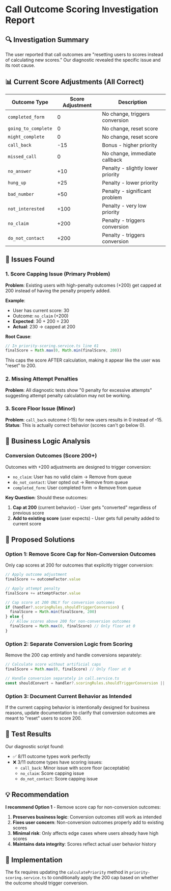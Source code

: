 # Call Outcome Scoring Investigation Report

## 🔍 **Investigation Summary**

The user reported that call outcomes are "resetting users to scores instead of calculating new scores." Our diagnostic revealed the specific issue and its root cause.

## 📊 **Current Score Adjustments (All Correct)**

| Outcome Type | Score Adjustment | Description |
|--------------|------------------|-------------|
| `completed_form` | 0 | No change, triggers conversion |
| `going_to_complete` | 0 | No change, reset score |
| `might_complete` | 0 | No change, reset score |
| `call_back` | -15 | Bonus - higher priority |
| `missed_call` | 0 | No change, immediate callback |
| `no_answer` | +10 | Penalty - slightly lower priority |
| `hung_up` | +25 | Penalty - lower priority |
| `bad_number` | +50 | Penalty - significant problem |
| `not_interested` | +100 | Penalty - very low priority |
| `no_claim` | +200 | Penalty - triggers conversion |
| `do_not_contact` | +200 | Penalty - triggers conversion |

## 🚨 **Issues Found**

### 1. **Score Capping Issue (Primary Problem)**

**Problem**: Existing users with high-penalty outcomes (+200) get capped at 200 instead of having the penalty properly added.

**Example**:
- User has current score: 30
- Outcome: `no_claim` (+200)
- **Expected**: 30 + 200 = 230
- **Actual**: 230 → capped at 200

**Root Cause**: 
```typescript
// In priority-scoring.service.ts line 61
finalScore = Math.max(0, Math.min(finalScore, 200))
```

This caps the score AFTER calculation, making it appear like the user was "reset" to 200.

### 2. **Missing Attempt Penalties**

**Problem**: All diagnostic tests show "0 penalty for excessive attempts" suggesting attempt penalty calculation may not be working.

### 3. **Score Floor Issue (Minor)**

**Problem**: `call_back` outcome (-15) for new users results in 0 instead of -15.
**Status**: This is actually correct behavior (scores can't go below 0).

## 🎯 **Business Logic Analysis**

### Conversion Outcomes (Score 200+)
Outcomes with +200 adjustments are designed to trigger conversion:
- `no_claim`: User has no valid claim → Remove from queue
- `do_not_contact`: User opted out → Remove from queue  
- `completed_form`: User completed form → Remove from queue

**Key Question**: Should these outcomes:
1. **Cap at 200** (current behavior) - User gets "converted" regardless of previous score
2. **Add to existing score** (user expects) - User gets full penalty added to current score

## 🔧 **Proposed Solutions**

### Option 1: Remove Score Cap for Non-Conversion Outcomes
Only cap scores at 200 for outcomes that explicitly trigger conversion:

```typescript
// Apply outcome adjustment
finalScore += outcomeFactor.value

// Apply attempt penalty  
finalScore += attemptFactor.value

// Cap score at 200 ONLY for conversion outcomes
if (handler?.scoringRules.shouldTriggerConversion) {
  finalScore = Math.min(finalScore, 200)
} else {
  // Allow scores above 200 for non-conversion outcomes
  finalScore = Math.max(0, finalScore) // Only floor at 0
}
```

### Option 2: Separate Conversion Logic from Scoring
Remove the 200 cap entirely and handle conversions separately:

```typescript
// Calculate score without artificial caps
finalScore = Math.max(0, finalScore) // Only floor at 0

// Handle conversion separately in call.service.ts
const shouldConvert = handler?.scoringRules.shouldTriggerConversion || finalScore >= 200
```

### Option 3: Document Current Behavior as Intended
If the current capping behavior is intentionally designed for business reasons, update documentation to clarify that conversion outcomes are meant to "reset" users to score 200.

## 🧪 **Test Results**

Our diagnostic script found:
- ✅ 8/11 outcome types work perfectly
- ❌ 3/11 outcome types have scoring issues:
  - `call_back`: Minor issue with score floor (acceptable)
  - `no_claim`: Score capping issue
  - `do_not_contact`: Score capping issue

## 💡 **Recommendation**

**I recommend Option 1** - Remove score cap for non-conversion outcomes:

1. **Preserves business logic**: Conversion outcomes still work as intended
2. **Fixes user concern**: Non-conversion outcomes properly add to existing scores  
3. **Minimal risk**: Only affects edge cases where users already have high scores
4. **Maintains data integrity**: Scores reflect actual user behavior history

## 🚀 **Implementation**

The fix requires updating the `calculatePriority` method in `priority-scoring.service.ts` to conditionally apply the 200 cap based on whether the outcome should trigger conversion. 